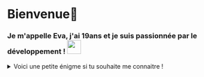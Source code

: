 # Bienvenue👋
### Je m'appelle Eva, j'ai 19ans et je suis passionnée par le développement ! <img src="C:/Users/hibana4/Téléchargements/img.png" width="32" height="32"><br>

<details>
<summary>Voici une petite énigme si tu souhaite me connaitre !<br></summary>

const nom = "enigme des passions";<br>
const passionA = "oc";<br>
const passionA2 = "de";<br>
const passionB1 = "j";<br>
const passionB2 = "ue";<br>
const passionB3 = "x";<br>
const passionB4 = "odiév".split("").reverse().join("");<br>

const phraseStructurée = "Je suis structuré et universel, je suis le ";<br>
const phraseImmersive = "Je suis immersif, interactif et créatif, je suis le ";<br>

const enigmeComplète =
  phraseStructurée +
  passionA +
  passionA2 +
  " et " +
  phraseImmersive +
  passionB1 +
  passionB2.split("").reverse().join("") +
  passionB3 +
  passionB4 +
  ".";

  Alors, tu as su trouver le résultat?:thinking:

</details>


<!--
**eva-dpr2004/eva-dpr2004** is a ✨ _special_ ✨ repository because its `README.md` (this file) appears on your GitHub profile.

Here are some ideas to get you started:

- 🔭 I’m currently working on ...
- 🌱 I’m currently learning ...
- 👯 I’m looking to collaborate on ...
- 🤔 I’m looking for help with ...
- 💬 Ask me about ...
- 📫 How to reach me: ...
- 😄 Pronouns: ...
- ⚡ Fun fact: ...
-->
